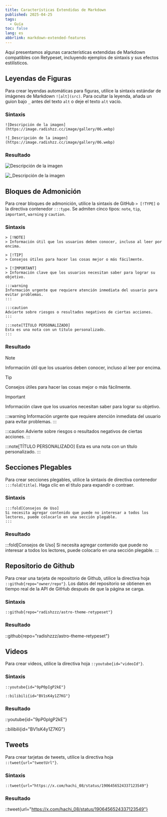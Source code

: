 ```yaml
---
title: Características Extendidas de Markdown
published: 2025-04-25
tags:
  - Guía
toc: false
lang: es
abbrlink: markdown-extended-features
---
```


Aquí presentamos algunas características extendidas de Markdown compatibles con Retypeset, incluyendo ejemplos de sintaxis y sus efectos estilísticos.

## Leyendas de Figuras

Para crear leyendas automáticas para figuras, utilice la sintaxis estándar de imágenes de Markdown `![alt](src)`. Para ocultar la leyenda, añada un guion bajo `_` antes del texto `alt` o deje el texto `alt` vacío.

### Sintaxis

```
![Descripción de la imagen](https://image.radishzz.cc/image/gallery/06.webp)

![_Descripción de la imagen](https://image.radishzz.cc/image/gallery/06.webp)
```

### Resultado

![Descripción de la imagen](https://image.radishzz.cc/image/gallery/06.webp)

![_Descripción de la imagen](https://image.radishzz.cc/image/gallery/06.webp)

## Bloques de Admonición

Para crear bloques de admonición, utilice la sintaxis de GitHub `> [!TYPE]` o la directiva contenedor `:::type`. Se admiten cinco tipos: `note`, `tip`, `important`, `warning` y `caution`.

### Sintaxis

```
> [!NOTE]
> Información útil que los usuarios deben conocer, incluso al leer por encima.

> [!TIP]
> Consejos útiles para hacer las cosas mejor o más fácilmente.

> [!IMPORTANT]
> Información clave que los usuarios necesitan saber para lograr su objetivo.

:::warning
Información urgente que requiere atención inmediata del usuario para evitar problemas.
:::

:::caution
Advierte sobre riesgos o resultados negativos de ciertas acciones.
:::

:::note[TÍTULO PERSONALIZADO]
Esta es una nota con un título personalizado.
:::
```

### Resultado

> [!NOTE]
> Información útil que los usuarios deben conocer, incluso al leer por encima.

> [!TIP]
> Consejos útiles para hacer las cosas mejor o más fácilmente.

> [!IMPORTANT]
> Información clave que los usuarios necesitan saber para lograr su objetivo.

:::warning
Información urgente que requiere atención inmediata del usuario para evitar problemas.
:::

:::caution
Advierte sobre riesgos o resultados negativos de ciertas acciones.
:::

:::note[TÍTULO PERSONALIZADO]
Esta es una nota con un título personalizado.
:::

## Secciones Plegables

Para crear secciones plegables, utilice la sintaxis de directiva contenedor `:::fold[title]`. Haga clic en el título para expandir o contraer.

### Sintaxis

```
:::fold[Consejos de Uso]
Si necesita agregar contenido que puede no interesar a todos los lectores, puede colocarlo en una sección plegable.
:::
```

### Resultado

:::fold[Consejos de Uso]
Si necesita agregar contenido que puede no interesar a todos los lectores, puede colocarlo en una sección plegable.
:::

## Repositorio de Github

Para crear una tarjeta de repositorio de Github, utilice la directiva hoja `::github{repo="owner/repo"}`. Los datos del repositorio se obtienen en tiempo real de la API de GitHub después de que la página se carga.

### Sintaxis

```
::github{repo="radishzzz/astro-theme-retypeset"}
```

### Resultado

::github{repo="radishzzz/astro-theme-retypeset"}

## Videos

Para crear videos, utilice la directiva hoja `::youtube{id="videoId"}`.

### Sintaxis

```
::youtube{id="9pP0pIgP2kE"}

::bilibili{id="BV1sK4y1Z7KG"}
```

### Resultado

::youtube{id="9pP0pIgP2kE"}

::bilibili{id="BV1sK4y1Z7KG"}

## Tweets

Para crear tarjetas de tweets, utilice la directiva hoja `::tweet{url="tweetUrl"}`.

### Sintaxis

```
::tweet{url="https://x.com/hachi_08/status/1906456524337123549"}
```

### Resultado

::tweet{url="https://x.com/hachi_08/status/1906456524337123549"}
